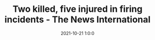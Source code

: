 ---
"title": "Two killed, five injured in firing incidents - The News International"
"date": "2021-10-21 1:0:0"
"feed_name": "GOOGLENEWSCONSTRUCTION"
"feed_website": "https://news.google.com/search?q=construction%2Bincident&hl=en-US&gl=US&ceid=US:en"
"feed_rss": "https://news.google.com/rss/search?q=construction%2Bincident&hl=en-US&gl=US&ceid=US:en"
"link": "https://www.thenews.com.pk/print/901736-two-killed-five-injured-in-firing-incidents"
"source": "{'href': 'https://www.thenews.com.pk', 'title': 'The News International'}"
"file": "_posts/2021-1-1-47da291ac2d6a9f0c6d470704757c17e1a6b40f8.md"
"accident": "1"
"drilling": "1"
"represented_by": "0"
"dead": "2"
"injured": "5"
"arrested": "0"
"place": "unknown place"
"where": "unknown site"
"causes": "unknown"
"place_uri": "unknown place"
---